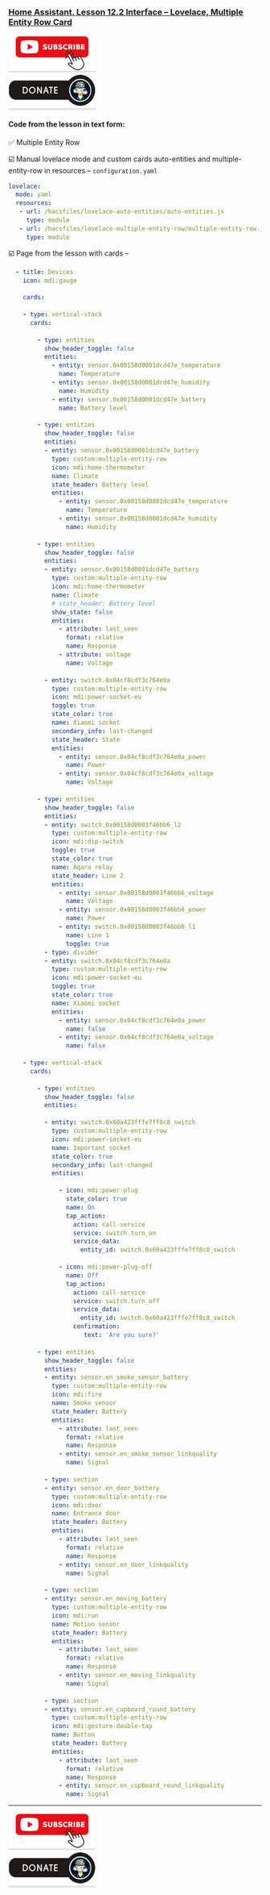 ### [Home Assistant. Lesson 12.2 Interface – Lovelace, Multiple Entity Row Card](https://youtu.be/m8WkJv7M9CY)

<a href="https://www.youtube.com/channel/UCcq9onYHbs6go3kDpfBoqhg?sub_confirmation=1" target="_blank"><img src="https://raw.githubusercontent.com/kvazis/library/master/img/subscribe.png" alt="Subscribe" style="height: 71px !important;width: 174px !important;box-shadow: 0px 3px 2px 0px rgba(190, 190, 190, 0.5) !important;-webkit-box-shadow: 0px 3px 2px 0px rgba(190, 190, 190, 0.5) !important;" ></a>     
<a href="http://kvazis.link/donate" target="_blank"><img src="https://raw.githubusercontent.com/kvazis/library/master/img/donate.png" alt="Donate" style="height: 71px !important;width: 174px !important;box-shadow: 0px 3px 2px 0px rgba(190, 190, 190, 0.5) !important;-webkit-box-shadow: 0px 3px 2px 0px rgba(190, 190, 190, 0.5) !important;" ></a>

#### Code from the lesson in text form:

:white_check_mark: Multiple Entity Row

:ballot_box_with_check: Manual lovelace mode and custom cards auto-entities and multiple-entity-row in resources – `configuration.yaml`

```yaml
lovelace:
  mode: yaml
  resources:
   - url: /hacsfiles/lovelace-auto-entities/auto-entities.js
     type: module  
   - url: /hacsfiles/lovelace-multiple-entity-row/multiple-entity-row.js
     type: module 
```

:ballot_box_with_check: Page from the lesson with cards –

```yaml
  - title: Devices
    icon: mdi:gauge

    cards:

    - type: vertical-stack
      cards: 

        - type: entities
          show_header_toggle: false
          entities:
            - entity: sensor.0x00158d0001dcd47e_temperature
              name: Temperature   
            - entity: sensor.0x00158d0001dcd47e_humidity
              name: Humidity
            - entity: sensor.0x00158d0001dcd47e_battery
              name: Battery level             

        - type: entities
          show_header_toggle: false
          entities:
          - entity: sensor.0x00158d0001dcd47e_battery
            type: custom:multiple-entity-row
            icon: mdi:home-thermometer
            name: Climate
            state_header: Battery level
            entities:
              - entity: sensor.0x00158d0001dcd47e_temperature
                name: Temperature            
              - entity: sensor.0x00158d0001dcd47e_humidity
                name: Humidity            

        - type: entities
          show_header_toggle: false
          entities:
          - entity: sensor.0x00158d0001dcd47e_battery
            type: custom:multiple-entity-row
            icon: mdi:home-thermometer
            name: Climate
            # state_header: Battery level
            show_state: false
            entities:
              - attribute: last_seen
                format: relative
                name: Response            
              - attribute: voltage
                name: Voltage             
            
          - entity: switch.0x04cf8cdf3c764e0a
            type: custom:multiple-entity-row
            icon: mdi:power-socket-eu
            toggle: true
            state_color: true
            name: Xiaomi socket
            secondary_info: last-changed
            state_header: State          
            entities:
              - entity: sensor.0x04cf8cdf3c764e0a_power
                name: Power           
              - entity: sensor.0x04cf8cdf3c764e0a_voltage
                name: Voltage             
            
        - type: entities
          show_header_toggle: false
          entities:
          - entity: switch.0x00158d0003f46bb6_l2
            type: custom:multiple-entity-row
            icon: mdi:dip-switch
            toggle: true
            state_color: true
            name: Aqara relay
            state_header: Line 2
            entities:
              - entity: sensor.0x00158d0003f46bb6_voltage
                name: Voltage
              - entity: sensor.0x00158d0003f46bb6_power
                name: Power
              - entity: switch.0x00158d0003f46bb6_l1
                name: Line 1
                toggle: true            
          - type: divider 
          - entity: switch.0x04cf8cdf3c764e0a
            type: custom:multiple-entity-row
            icon: mdi:power-socket-eu
            toggle: true
            state_color: true
            name: Xiaomi socket
            entities:
              - entity: sensor.0x04cf8cdf3c764e0a_power
                name: false           
              - entity: sensor.0x04cf8cdf3c764e0a_voltage
                name: false            

    - type: vertical-stack
      cards: 

        - type: entities
          show_header_toggle: false
          entities:
          
          - entity: switch.0x60a423fffe7ff8c8_switch
            type: custom:multiple-entity-row
            icon: mdi:power-socket-eu
            name: Important socket
            state_color: true
            secondary_info: last-changed
            entities:
              
              - icon: mdi:power-plug
                state_color: true
                name: On
                tap_action:
                  action: call-service
                  service: switch.turn_on
                  service_data:
                    entity_id: switch.0x60a423fffe7ff8c8_switch
              
              - icon: mdi:power-plug-off
                name: Off
                tap_action:
                  action: call-service
                  service: switch.turn_off
                  service_data:
                    entity_id: switch.0x60a423fffe7ff8c8_switch
                  confirmation:
                     text: 'Are you sure?'

        - type: entities
          show_header_toggle: false
          entities:
          - entity: sensor.en_smoke_sensor_battery
            type: custom:multiple-entity-row
            icon: mdi:fire
            name: Smoke sensor
            state_header: Battery
            entities:
              - attribute: last_seen
                format: relative
                name: Response
              - entity: sensor.en_smoke_sensor_linkquality
                name: Signal

          - type: section
          - entity: sensor.en_door_battery
            type: custom:multiple-entity-row
            icon: mdi:door
            name: Entrance door
            state_header: Battery
            entities:
              - attribute: last_seen
                format: relative
                name: Response
              - entity: sensor.en_door_linkquality
                name: Signal

          - type: section
          - entity: sensor.en_moving_battery
            type: custom:multiple-entity-row
            icon: mdi:run
            name: Motion sensor
            state_header: Battery
            entities:
              - attribute: last_seen
                format: relative
                name: Response
              - entity: sensor.en_moving_linkquality
                name: Signal

          - type: section
          - entity: sensor.en_cupboard_round_battery
            type: custom:multiple-entity-row
            icon: mdi:gesture-double-tap
            name: Button
            state_header: Battery
            entities:
              - attribute: last_seen
                format: relative
                name: Response
              - entity: sensor.en_cupboard_round_linkquality
                name: Signal
```

____
<a href="https://www.youtube.com/channel/UCcq9onYHbs6go3kDpfBoqhg?sub_confirmation=1" target="_blank"><img src="https://raw.githubusercontent.com/kvazis/library/master/img/subscribe.png" alt="Subscribe" style="height: 71px !important;width: 174px !important;box-shadow: 0px 3px 2px 0px rgba(190, 190, 190, 0.5) !important;-webkit-box-shadow: 0px 3px 2px 0px rgba(190, 190, 190, 0.5) !important;" ></a>     
<a href="http://kvazis.link/donate" target="_blank"><img src="https://raw.githubusercontent.com/kvazis/library/master/img/donate.png" alt="Donate" style="height: 71px !important;width: 174px !important;box-shadow: 0px 3px 2px 0px rgba(190, 190, 190, 0.5) !important;-webkit-box-shadow: 0px 3px 2px 0px rgba(190, 190, 190, 0.5) !important;" ></a>
